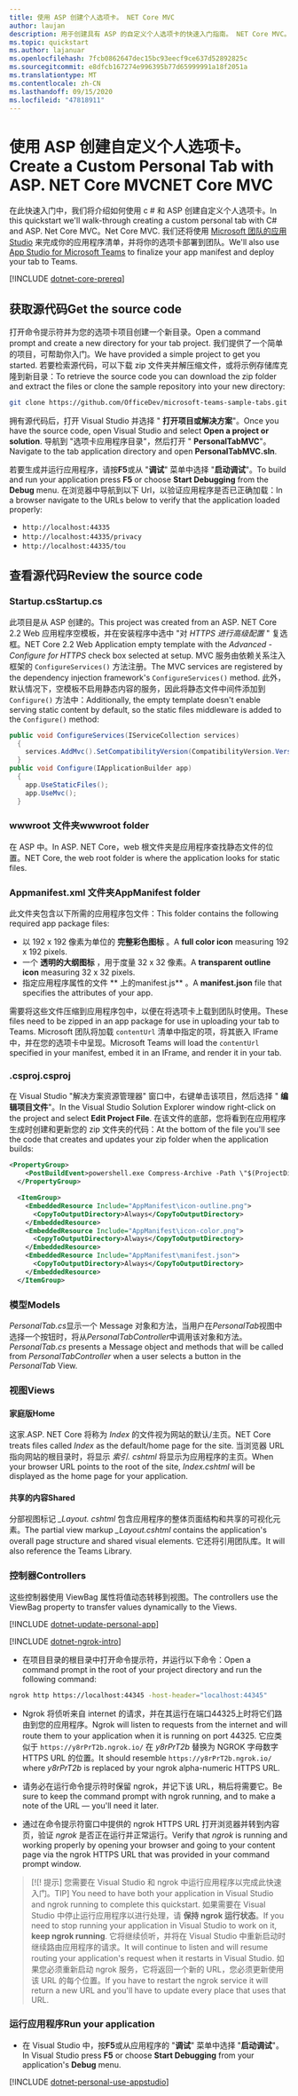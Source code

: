 ```yaml
---
title: 使用 ASP 创建个人选项卡。 NET Core MVC
author: laujan
description: 用于创建具有 ASP 的自定义个人选项卡的快速入门指南。 NET Core MVC。
ms.topic: quickstart
ms.author: lajanuar
ms.openlocfilehash: 7fcb0862647dec15bc93eecf9ce637d52892825c
ms.sourcegitcommit: e8dfcb167274e996395b77d65999991a18f2051a
ms.translationtype: MT
ms.contentlocale: zh-CN
ms.lasthandoff: 09/15/2020
ms.locfileid: "47818911"
---
```

# <a name="create-a-custom-personal-tab-with-asp-net-core-mvc"></a><span data-ttu-id="b13c8-105">使用 ASP 创建自定义个人选项卡。</span><span class="sxs-lookup"><span data-stu-id="b13c8-105">Create a Custom Personal Tab with ASP.</span></span> <span data-ttu-id="b13c8-106">NET Core MVC</span><span class="sxs-lookup"><span data-stu-id="b13c8-106">NET Core MVC</span></span>

<span data-ttu-id="b13c8-107">在此快速入门中，我们将介绍如何使用 c # 和 ASP 创建自定义个人选项卡。</span><span class="sxs-lookup"><span data-stu-id="b13c8-107">In this quickstart we'll walk-through creating a custom personal tab with C# and ASP.</span></span> <span data-ttu-id="b13c8-108">Net Core MVC。</span><span class="sxs-lookup"><span data-stu-id="b13c8-108">Net Core MVC.</span></span> <span data-ttu-id="b13c8-109">我们还将使用 [Microsoft 团队的应用 Studio](~/concepts/build-and-test/app-studio-overview.md) 来完成你的应用程序清单，并将你的选项卡部署到团队。</span><span class="sxs-lookup"><span data-stu-id="b13c8-109">We'll also use [App Studio for Microsoft Teams](~/concepts/build-and-test/app-studio-overview.md) to finalize your app manifest and deploy your tab to Teams.</span></span>

[!INCLUDE [dotnet-core-prereq](~/includes/tabs/dotnet-core-prereq.md)]

## <a name="get-the-source-code"></a><span data-ttu-id="b13c8-110">获取源代码</span><span class="sxs-lookup"><span data-stu-id="b13c8-110">Get the source code</span></span>

<span data-ttu-id="b13c8-111">打开命令提示符并为您的选项卡项目创建一个新目录。</span><span class="sxs-lookup"><span data-stu-id="b13c8-111">Open a command prompt and create a new directory for your tab project.</span></span> <span data-ttu-id="b13c8-112">我们提供了一个简单的项目，可帮助你入门。</span><span class="sxs-lookup"><span data-stu-id="b13c8-112">We have provided a simple project to get you started.</span></span> <span data-ttu-id="b13c8-113">若要检索源代码，可以下载 zip 文件夹并解压缩文件，或将示例存储库克隆到新目录：</span><span class="sxs-lookup"><span data-stu-id="b13c8-113">To retrieve the source code you can download the zip folder and extract the files or clone the sample repository into your new directory:</span></span>

``` bash
git clone https://github.com/OfficeDev/microsoft-teams-sample-tabs.git
```

<span data-ttu-id="b13c8-114">拥有源代码后，打开 Visual Studio 并选择 " **打开项目或解决方案**"。</span><span class="sxs-lookup"><span data-stu-id="b13c8-114">Once you have the source code, open Visual Studio and select **Open a project or solution**.</span></span> <span data-ttu-id="b13c8-115">导航到 "选项卡应用程序目录"，然后打开 " **PersonalTabMVC**"。</span><span class="sxs-lookup"><span data-stu-id="b13c8-115">Navigate to the tab application directory and open **PersonalTabMVC.sln**.</span></span>

<span data-ttu-id="b13c8-116">若要生成并运行应用程序，请按**F5**或从 "**调试**" 菜单中选择 "**启动调试**"。</span><span class="sxs-lookup"><span data-stu-id="b13c8-116">To build and run your application press **F5** or choose **Start Debugging** from the **Debug** menu.</span></span> <span data-ttu-id="b13c8-117">在浏览器中导航到以下 Url，以验证应用程序是否已正确加载：</span><span class="sxs-lookup"><span data-stu-id="b13c8-117">In a browser navigate to the URLs below to verify that the application loaded properly:</span></span>

* `http://localhost:44335`
* `http://localhost:44335/privacy`
* `http://localhost:44335/tou`

## <a name="review-the-source-code"></a><span data-ttu-id="b13c8-118">查看源代码</span><span class="sxs-lookup"><span data-stu-id="b13c8-118">Review the source code</span></span>

### <a name="startupcs"></a><span data-ttu-id="b13c8-119">Startup.cs</span><span class="sxs-lookup"><span data-stu-id="b13c8-119">Startup.cs</span></span>

<span data-ttu-id="b13c8-120">此项目是从 ASP 创建的。</span><span class="sxs-lookup"><span data-stu-id="b13c8-120">This project was created from an ASP.</span></span> <span data-ttu-id="b13c8-121">NET Core 2.2 Web 应用程序空模板，并在安装程序中选中 "对 *HTTPS 进行高级配置* " 复选框。</span><span class="sxs-lookup"><span data-stu-id="b13c8-121">NET Core 2.2 Web Application empty template with the *Advanced - Configure for HTTPS* check box selected at setup.</span></span> <span data-ttu-id="b13c8-122">MVC 服务由依赖关系注入框架的 `ConfigureServices()` 方法注册。</span><span class="sxs-lookup"><span data-stu-id="b13c8-122">The MVC services are registered by the dependency injection framework's `ConfigureServices()` method.</span></span> <span data-ttu-id="b13c8-123">此外，默认情况下，空模板不启用静态内容的服务，因此将静态文件中间件添加到 `Configure()` 方法中：</span><span class="sxs-lookup"><span data-stu-id="b13c8-123">Additionally, the empty template doesn't enable serving static content by default, so the static files middleware is added to the `Configure()` method:</span></span>

``` csharp
public void ConfigureServices(IServiceCollection services)
  {
    services.AddMvc().SetCompatibilityVersion(CompatibilityVersion.Version_2_2);
  }
public void Configure(IApplicationBuilder app)
  {
    app.UseStaticFiles();
    app.UseMvc();
  }
```

### <a name="wwwroot-folder"></a><span data-ttu-id="b13c8-124">wwwroot 文件夹</span><span class="sxs-lookup"><span data-stu-id="b13c8-124">wwwroot folder</span></span>

<span data-ttu-id="b13c8-125">在 ASP 中。</span><span class="sxs-lookup"><span data-stu-id="b13c8-125">In ASP.</span></span> <span data-ttu-id="b13c8-126">NET Core，web 根文件夹是应用程序查找静态文件的位置。</span><span class="sxs-lookup"><span data-stu-id="b13c8-126">NET Core, the web root folder is where the application looks for static files.</span></span>

### <a name="appmanifest-folder"></a><span data-ttu-id="b13c8-127">Appmanifest.xml 文件夹</span><span class="sxs-lookup"><span data-stu-id="b13c8-127">AppManifest folder</span></span>

<span data-ttu-id="b13c8-128">此文件夹包含以下所需的应用程序包文件：</span><span class="sxs-lookup"><span data-stu-id="b13c8-128">This folder contains the following required app package files:</span></span>

* <span data-ttu-id="b13c8-129">以 192 x 192 像素为单位的 **完整彩色图标** 。</span><span class="sxs-lookup"><span data-stu-id="b13c8-129">A **full color icon** measuring 192 x 192 pixels.</span></span>
* <span data-ttu-id="b13c8-130">一个 **透明的大纲图标** ，用于度量 32 x 32 像素。</span><span class="sxs-lookup"><span data-stu-id="b13c8-130">A **transparent outline icon** measuring 32 x 32 pixels.</span></span>
* <span data-ttu-id="b13c8-131">指定应用程序属性的文件 \*\* 上的manifest.js\*\* 。</span><span class="sxs-lookup"><span data-stu-id="b13c8-131">A **manifest.json** file that specifies the attributes of your app.</span></span>

<span data-ttu-id="b13c8-132">需要将这些文件压缩到应用程序包中，以便在将选项卡上载到团队时使用。</span><span class="sxs-lookup"><span data-stu-id="b13c8-132">These files need to be zipped in an app package for use in uploading your tab to Teams.</span></span> <span data-ttu-id="b13c8-133">Microsoft 团队将加载 `contentUrl` 清单中指定的项，将其嵌入 IFrame 中，并在您的选项卡中呈现。</span><span class="sxs-lookup"><span data-stu-id="b13c8-133">Microsoft Teams will load the `contentUrl` specified in your manifest, embed it in an IFrame, and render it in your tab.</span></span>

### <a name="csproj"></a><span data-ttu-id="b13c8-134">.csproj</span><span class="sxs-lookup"><span data-stu-id="b13c8-134">.csproj</span></span>

<span data-ttu-id="b13c8-135">在 Visual Studio "解决方案资源管理器" 窗口中，右键单击该项目，然后选择 " **编辑项目文件**"。</span><span class="sxs-lookup"><span data-stu-id="b13c8-135">In the Visual Studio Solution Explorer window right-click on the project and select **Edit Project File**.</span></span> <span data-ttu-id="b13c8-136">在该文件的底部，您将看到在应用程序生成时创建和更新您的 zip 文件夹的代码：</span><span class="sxs-lookup"><span data-stu-id="b13c8-136">At the bottom of the file you'll see the code that creates and updates your zip folder when the application builds:</span></span>

``` xml
<PropertyGroup>
    <PostBuildEvent>powershell.exe Compress-Archive -Path \"$(ProjectDir)AppManifest\*\" -DestinationPath \"$(TargetDir)tab.zip\" -Force</PostBuildEvent>
  </PropertyGroup>

  <ItemGroup>
    <EmbeddedResource Include="AppManifest\icon-outline.png">
      <CopyToOutputDirectory>Always</CopyToOutputDirectory>
    </EmbeddedResource>
    <EmbeddedResource Include="AppManifest\icon-color.png">
      <CopyToOutputDirectory>Always</CopyToOutputDirectory>
    </EmbeddedResource>
    <EmbeddedResource Include="AppManifest\manifest.json">
      <CopyToOutputDirectory>Always</CopyToOutputDirectory>
    </EmbeddedResource>
  </ItemGroup>
```

### <a name="models"></a><span data-ttu-id="b13c8-137">模型</span><span class="sxs-lookup"><span data-stu-id="b13c8-137">Models</span></span>

<span data-ttu-id="b13c8-138">*PersonalTab.cs*显示一个 Message 对象和方法，当用户在*PersonalTab*视图中选择一个按钮时，将从*PersonalTabController*中调用该对象和方法。</span><span class="sxs-lookup"><span data-stu-id="b13c8-138">*PersonalTab.cs* presents a Message object and methods that will be called from *PersonalTabController* when a user selects a button in the *PersonalTab* View.</span></span>

### <a name="views"></a><span data-ttu-id="b13c8-139">视图</span><span class="sxs-lookup"><span data-stu-id="b13c8-139">Views</span></span>

#### <a name="home"></a><span data-ttu-id="b13c8-140">家庭版</span><span class="sxs-lookup"><span data-stu-id="b13c8-140">Home</span></span>

<span data-ttu-id="b13c8-141">这家.</span><span class="sxs-lookup"><span data-stu-id="b13c8-141">ASP.</span></span> <span data-ttu-id="b13c8-142">NET Core 将称为 *Index* 的文件视为网站的默认/主页。</span><span class="sxs-lookup"><span data-stu-id="b13c8-142">NET Core treats files called *Index* as the default/home page for the site.</span></span> <span data-ttu-id="b13c8-143">当浏览器 URL 指向网站的根目录时，将显示 *索引. cshtml* 将显示为应用程序的主页。</span><span class="sxs-lookup"><span data-stu-id="b13c8-143">When your browser URL points to the root of the site, *Index.cshtml* will be displayed as the home page for your application.</span></span>

#### <a name="shared"></a><span data-ttu-id="b13c8-144">共享的内容</span><span class="sxs-lookup"><span data-stu-id="b13c8-144">Shared</span></span>

<span data-ttu-id="b13c8-145">分部视图标记 *_Layout. cshtml* 包含应用程序的整体页面结构和共享的可视化元素。</span><span class="sxs-lookup"><span data-stu-id="b13c8-145">The partial view markup *_Layout.cshtml* contains the application's overall page structure and shared visual elements.</span></span> <span data-ttu-id="b13c8-146">它还将引用团队库。</span><span class="sxs-lookup"><span data-stu-id="b13c8-146">It will also reference the Teams Library.</span></span>

### <a name="controllers"></a><span data-ttu-id="b13c8-147">控制器</span><span class="sxs-lookup"><span data-stu-id="b13c8-147">Controllers</span></span>

<span data-ttu-id="b13c8-148">这些控制器使用 ViewBag 属性将值动态转移到视图。</span><span class="sxs-lookup"><span data-stu-id="b13c8-148">The controllers use the ViewBag property to transfer values dynamically to the Views.</span></span>

[!INCLUDE [dotnet-update-personal-app](~/includes/tabs/dotnet-update-personal-app.md)]

[!INCLUDE [dotnet-ngrok-intro](~/includes/tabs/dotnet-ngrok-intro.md)]

* <span data-ttu-id="b13c8-149">在项目目录的根目录中打开命令提示符，并运行以下命令：</span><span class="sxs-lookup"><span data-stu-id="b13c8-149">Open a command prompt in the root of your project directory and run the following command:</span></span>

``` bash
ngrok http https://localhost:44345 -host-header="localhost:44345"
```

* <span data-ttu-id="b13c8-150">Ngrok 将侦听来自 internet 的请求，并在其运行在端口44325上时将它们路由到您的应用程序。</span><span class="sxs-lookup"><span data-stu-id="b13c8-150">Ngrok will listen to requests from the internet and will route them to your application when it is running on port 44325.</span></span>  <span data-ttu-id="b13c8-151">它应类似于 `https://y8rPrT2b.ngrok.io/` 在 *y8rPrT2b* 替换为 NGROK 字母数字 HTTPS URL 的位置。</span><span class="sxs-lookup"><span data-stu-id="b13c8-151">It should resemble `https://y8rPrT2b.ngrok.io/` where *y8rPrT2b* is replaced by your ngrok alpha-numeric HTTPS URL.</span></span>

* <span data-ttu-id="b13c8-152">请务必在运行命令提示符时保留 ngrok，并记下该 URL，稍后将需要它。</span><span class="sxs-lookup"><span data-stu-id="b13c8-152">Be sure to keep the command prompt with ngrok running, and to make a note of the URL — you'll need it later.</span></span>

* <span data-ttu-id="b13c8-153">通过在命令提示符窗口中提供的 ngrok HTTPS URL 打开浏览器并转到内容页，验证 *ngrok* 是否正在运行并正常运行。</span><span class="sxs-lookup"><span data-stu-id="b13c8-153">Verify that *ngrok* is running and working properly by opening your browser and going to your content page via the ngrok HTTPS URL that was provided in your command prompt window.</span></span>

> <span data-ttu-id="b13c8-154">[!</span><span class="sxs-lookup"><span data-stu-id="b13c8-154">[!</span></span> <span data-ttu-id="b13c8-155">提示] 您需要在 Visual Studio 和 ngrok 中运行应用程序以完成此快速入门。</span><span class="sxs-lookup"><span data-stu-id="b13c8-155">TIP] You need to have both your application in Visual Studio and ngrok running to complete this quickstart.</span></span> <span data-ttu-id="b13c8-156">如果需要在 Visual Studio 中停止运行应用程序以进行处理，请 **保持 ngrok 运行状态**。</span><span class="sxs-lookup"><span data-stu-id="b13c8-156">If you need to stop running your application in Visual Studio to work on it, **keep ngrok running**.</span></span> <span data-ttu-id="b13c8-157">它将继续侦听，并将在 Visual Studio 中重新启动时继续路由应用程序的请求。</span><span class="sxs-lookup"><span data-stu-id="b13c8-157">It will continue to listen and will resume routing your application's request when it restarts in Visual Studio.</span></span> <span data-ttu-id="b13c8-158">如果您必须重新启动 ngrok 服务，它将返回一个新的 URL，您必须更新使用该 URL 的每个位置。</span><span class="sxs-lookup"><span data-stu-id="b13c8-158">If you have to restart the ngrok service it will return a new URL and you'll have to update every place that uses that URL.</span></span>

### <a name="run-your-application"></a><span data-ttu-id="b13c8-159">运行应用程序</span><span class="sxs-lookup"><span data-stu-id="b13c8-159">Run your application</span></span>

* <span data-ttu-id="b13c8-160">在 Visual Studio 中，按**F5**或从应用程序的 "**调试**" 菜单中选择 "**启动调试**"。</span><span class="sxs-lookup"><span data-stu-id="b13c8-160">In Visual Studio press **F5** or choose **Start Debugging** from your application's **Debug** menu.</span></span>

[!INCLUDE [dotnet-personal-use-appstudio](~/includes/tabs/dotnet-personal-use-appstudio.md)]

